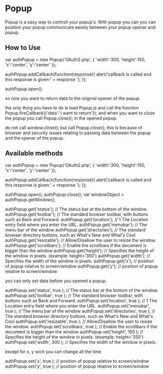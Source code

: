 Popup
===========

Popup is a easy way to controll your popup's. With popup you can you can position your popup communicate easely between your popup opener and popup. 


How to Use
----------

var authPopup = new Popup('OAuth2.php', {
    'width':300,
    'height':150,
    'x':'center', 
    'y':'center' 
});

authPopup.addCallback(function(response){
    alert('callback is called and this response is given:' + response ');
});

authPopup.open();

so now you want to return data to the original opener of the popup.

the only thing you have to do is load Popup.js and call the function Popup.fireCallback({'data':'i want to return'});
and when you want to close the popup you call Popup.close(); in the opened popup.

do not call window.close(); but call Popup.close(); this is because of browser and security issues relating to passing data between the popup and the opener of the popup.

Available methods
-----------------

var authPopup = new Popup('OAuth2.php', {
    'width':300,
    'height':150,
    'x':'center', 
    'y':'center' 
});

authPopup.addCallback(function(response){
    alert('callback is called and this response is given:' + response ');
});

authPopup.open();
authPopup.close();
var windowObject = authPopup.getWindow();

authPopup.get('status'); // The status bar at the bottom of the window.
authPopup.get('toolbar'); // The standard browser toolbar, with buttons such as Back and Forward.
authPopup.get('location'); // 1 The Location entry field where you enter the URL.
authPopup.get('menubar'); // The menu bar of the window
authPopup.get('directories'); // The standard browser directory buttons, such as What's New and What's Cool
authPopup.get('resizable'); // Allow/Disallow the user to resize the window.
authPopup.get('scrollbars'); // Enable the scrollbars if the document is bigger than the window
authPopup.get('height'); // Specifies the height of the window in pixels. (example: height='350')
authPopup.get('width'); // Specifies the width of the window in pixels.
authPopup.get('x'); // position of popup relative to screen/window
authPopup.get('y'); // position of popup relative to screen/window

you can only set data before you opened a popup.

authPopup.set('status', true ); // The status bar at the bottom of the window.
authPopup.set('toolbar', true ); // The standard browser toolbar, with buttons such as Back and Forward.
authPopup.set('location', true ); // 1 The Location entry field where you enter the URL.
authPopup.set('menubar', true ); // The menu bar of the window
authPopup.set('directories', true ); // The standard browser directory buttons, such as What's New and What's Cool
authPopup.set('resizable', true ); // Allow/Disallow the user to resize the window.
authPopup.set('scrollbars', true ); // Enable the scrollbars if the document is bigger than the window
authPopup.set('height', 150 ); // Specifies the height of the window in pixels. (example: height='350')
authPopup.set('width', 300 ); // Specifies the width of the window in pixels.

except for x, y wich you can change all the time

authPopup.set('x', true ); // position of popup relative to screen/window
authPopup.set('y', true ); // position of popup relative to screen/window
